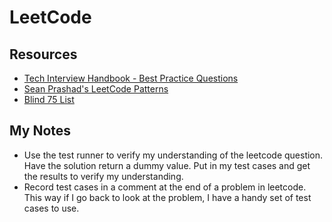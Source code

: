 # LeetCode

## Resources

* [Tech Interview Handbook - Best Practice Questions](https://techinterviewhandbook.org/best-practice-questions/)
* [Sean Prashad's LeetCode Patterns](https://seanprashad.com/leetcode-patterns/)
* [Blind 75 List](https://leetcode.com/list/xi4ci4ig/)

## My Notes

* Use the test runner to verify my understanding of the leetcode question. Have the solution return a dummy value. Put in my test cases and get the results to verify my understanding.
* Record test cases in a comment at the end of a problem in leetcode. This way if I go back to look at the problem, I have a handy set of test cases to use.
